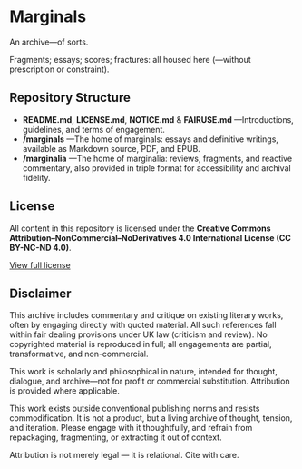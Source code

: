 # Marginals

An archive—of sorts.

Fragments; essays; scores; fractures: all housed here (—without prescription or constraint).

## Repository Structure

- **README.md**, **LICENSE.md**, **NOTICE.md** & **FAIRUSE.md** —Introductions, guidelines, and terms of engagement.  
- **/marginals** —The home of marginals: essays and definitive writings, available as Markdown source, PDF, and EPUB.  
- **/marginalia** —The home of marginalia: reviews, fragments, and reactive commentary, also provided in triple format for accessibility and archival fidelity.

## License

All content in this repository is licensed under the **Creative Commons Attribution–NonCommercial–NoDerivatives 4.0 International License (CC BY-NC-ND 4.0)**.

[View full license](https://creativecommons.org/licenses/by-nc-nd/4.0/)

## Disclaimer

This archive includes commentary and critique on existing literary works, often by engaging directly with quoted material. All such references fall within fair dealing provisions under UK law (criticism and review). No copyrighted material is reproduced in full; all engagements are partial, transformative, and non-commercial.

This work is scholarly and philosophical in nature, intended for thought, dialogue, and archive—not for profit or commercial substitution. Attribution is provided where applicable.

This work exists outside conventional publishing norms and resists commodification. It is not a product, but a living archive of thought, tension, and iteration. Please engage with it thoughtfully, and refrain from repackaging, fragmenting, or extracting it out of context.

Attribution is not merely legal — it is relational. Cite with care.